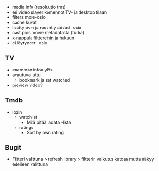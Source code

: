 - media info (resoluutio tms)
- eri video player komennot TV- ja desktop tilaan
- filters more-osio
- cache kuvat
- lisätty pvm ja recently added -osio
- cast pois movie metadatasta (turha)
- x-nappula filttereihin ja hakuun
- ei löytyneet -osio

## TV
- enemmän infoa ylös
- avautuva juttu
    - bookmark ja set watched
- preview video?

## Tmdb
- login
    - watchlist
        - Mitä pitää ladata -lista
    - ratings
        - Sort by own rating

## Bugit
- Filtteri valittuna > refresh library > filtterin vaikutus katoaa mutta näkyy 
edelleen valittuna